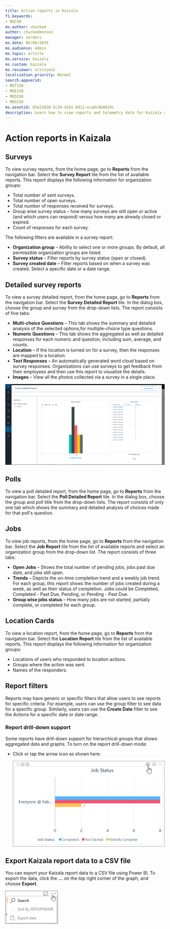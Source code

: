 ```yaml
---
title: Action reports in Kaizala
f1.keywords:
- NOCSH
ms.author: chucked
author: chuckedmonson
manager: serdars
ms.date: 06/08/2019
ms.audience: Admin
ms.topic: article
ms.service: kaizala
ms.custom: Kaizala
ms.reviewer: nitinjms2
localization_priority: Normal
search.appverid:
- MET150
- MOE150
- MED150
- MBS150
ms.assetid: 93e22838-5c18-4181-8d12-eca6c0b4019c
description: Learn how to view reports and telemetry data for Kaizala actions.
---
```


# Action reports in Kaizala

## Surveys

To view survey reports, from the home page, go to **Reports** from the navigation bar. Select the **Survey Report** tile from the list of available reports. This report displays the following information for organization groups: 
  
- Total number of sent surveys.
- Total number of open surveys.
- Total number of responses received for surveys.
- Group wise survey status – how many surveys are still open or active (and which users can respond) versus how many are already closed or expired.
- Count of responses for each survey.

The following filters are available in a survey report:
  
- **Organization group** – Ability to select one or more groups. By default, all permissible organization groups are listed.
- **Survey status** – Filter reports by survey status (open or closed).
- **Survey created date** – Filter reports based on when a survey was created. Select a specific date or a date range.
    
## Detailed survey reports

To view a survey detailed report, from the home page, go to **Reports** from the navigation bar. Select the **Survey Detailed Report**  tile. In the dialog box, choose the group and survey from the drop-down lists. The report consists of five tabs:
  
- **Multi-choice Questions** – This tab shows the summary and detailed analysis of the selected options,for multiple-choice type questions.
- **Numeric Questions** – This tab shows the aggregated as well as detailed responses for each numeric and question, including sum, average, and counts.
- **Location** – If the location is turned on for a survey, then the responses are mapped to a location.
- **Text Responses** – An automatically generated word cloud based on survey responses. Organizations can use surveys to get feedback from their employees and then use this report to visualize the details.
- **Images** – View all the photos collected via a survey in a single place.

![Detailed Survey Report.](media/fd37133a-893f-4012-88a7-6c40c412b3ef.png)

## Polls

To view a poll detailed report, from the home page, go to **Reports** from the navigation bar. Select the **Poll Detailed Report** tile. In the dialog box, choose the group and poll title from the drop-down lists. The report consists of only one tab which shows the summary and detailed analysis of choices made for that poll's question. 
  
## Jobs

To view job reports, from the home page, go to **Reports** from the navigation bar. Select the **Job Report** tile from the list of available reports and select an organization group from the drop-down list. The report consists of three tabs: 
  
- **Open Jobs** – Shows the total number of pending jobs, jobs past due date, and jobs still open.
- **Trends** – Depicts the on-time completion trend and a weekly job trend. For each group, this report shows the number of jobs created during a week, as well as their status of completion. Jobs could be Completed, Completed - Past Due, Pending, or Pending - Past Due.
- **Group wise jobs status** – How many jobs are not started, partially complete, or completed for each group.
    
## Location Cards

To view a location report, from the home page, go to **Reports** from the navigation bar. Select the **Location Report** tile from the list of available reports. This report displays the following information for organization groups: 
  
- Locations of users who responded to location actions.
- Groups where the action was sent.
- Names of the responders.
    
## Report filters

Reports may have generic or specific filters that allow users to see reports for specific criteria. For example, users can use the group filter to see data for a specific group. Similarly, users can use the **Create Date** filter to see the Actions for a specific date or date range. 
  
### Report drill-down support

Some reports have drill-down support for hierarchical groups that shows aggregated data and graphs. To turn on the report drill-down mode:
  
- Click or tap the arrow icon as shown here:
    
    ![Kaizala job drill down. Allows you to see group and subgroup data for the report.](media/e4dbff79-a196-4fbf-a67d-ab4f5a131f59.png)
  
## Export Kaizala report data to a CSV file

You can export your Kaizala report data to a CSV file using Power BI. To export the data, click the **…** on the top right corner of the graph, and choose **Export**.
  
![Export Kaizala report datat to a CSV file.](media/447cbac6-24fa-4b11-b05f-a84758e55c39.png)
  

